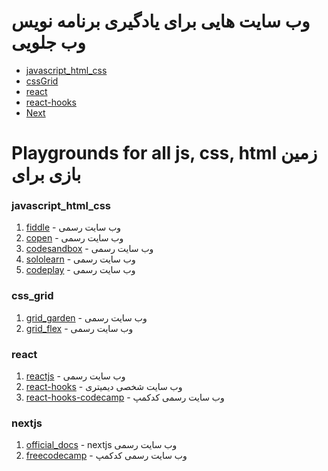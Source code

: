 # وب سایت هایی برای یادگیری برنامه نویس وب جلویی
* [javascript_html_css](#javascript_html_css)
* [cssGrid](#css_grid)
* [react](#react)
* [react-hooks](#react)
* [Next](#nextjs)

# Playgrounds for all  js, css, html زمین بازی برای

### javascript_html_css

1. [fiddle](https://jsfiddle.net) - وب سایت رسمی
2. [copen](https://codepen.io) - وب سایت رسمی
3. [codesandbox](https://codesandbox.io) - وب سایت رسمی
4. [sololearn](https://www.sololearn.com/compiler-playground) - وب سایت رسمی
5. [codeplay](https://www.codeply.com) - وب سایت رسمی


### css_grid

1. [grid_garden](https://cssgridgarden.com) - وب سایت رسمی
2. [grid_flex](https://flexboxfroggy.com) - وب سایت رسمی


### react

1. [reactjs](https://reactjs.org/) - وب سایت رسمی
2. [react-hooks](https://dmitripavlutin.com) - وب سایت شخصی دیمیتری
3. [react-hooks-codecamp](https://www.freecodecamp.org/news/introduction-to-react-hooks) - وب سایت رسمی کدکمپ


### nextjs

1. [official_docs](https://nextjs.org/docs) - nextjs وب سایت رسمی
2. [freecodecamp](https://www.freecodecamp.org/news/nextjs-tutorial/) - وب سایت رسمی کدکمپ
